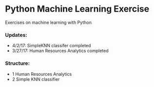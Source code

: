 # Python Machine Learning Exercise
Exercises on machine learning with Python

### Updates:
- 4/2/17:  SimpleKNN classifer completed
- 3/27/17: Human Resources Analytics completed
### Structure:
- 1 Human Resources Analytics
- 2 Simple KNN classifier

